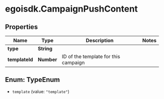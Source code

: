 # egoisdk.CampaignPushContent

## Properties

Name | Type | Description | Notes
------------ | ------------- | ------------- | -------------
**type** | **String** |  | 
**templateId** | **Number** | ID of the template for this campaign | 



## Enum: TypeEnum


* `template` (value: `"template"`)





